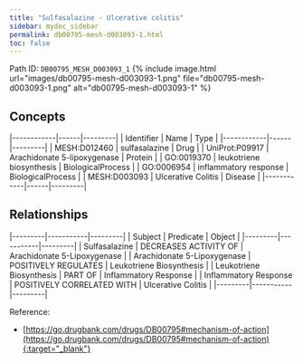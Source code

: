```yaml
---
title: "Sulfasalazine - Ulcerative colitis"
sidebar: mydoc_sidebar
permalink: db00795-mesh-d003093-1.html
toc: false 
---
```



Path ID: `DB00795_MESH_D003093_1`
{% include image.html url="images/db00795-mesh-d003093-1.png" file="db00795-mesh-d003093-1.png" alt="db00795-mesh-d003093-1" %}

## Concepts

|------------|------|---------|
| Identifier | Name | Type    |
|------------|------|---------|
| MESH:D012460 | sulfasalazine | Drug |
| UniProt:P09917 | Arachidonate 5-lipoxygenase | Protein |
| GO:0019370 | leukotriene biosynthesis | BiologicalProcess |
| GO:0006954 | inflammatory response | BiologicalProcess |
| MESH:D003093 | Ulcerative Colitis | Disease |
|------------|------|---------|

## Relationships

|---------|-----------|---------|
| Subject | Predicate | Object  |
|---------|-----------|---------|
| Sulfasalazine | DECREASES ACTIVITY OF | Arachidonate 5-Lipoxygenase |
| Arachidonate 5-Lipoxygenase | POSITIVELY REGULATES | Leukotriene Biosynthesis |
| Leukotriene Biosynthesis | PART OF | Inflammatory Response |
| Inflammatory Response | POSITIVELY CORRELATED WITH | Ulcerative Colitis |
|---------|-----------|---------|

Reference:
  - [https://go.drugbank.com/drugs/DB00795#mechanism-of-action](https://go.drugbank.com/drugs/DB00795#mechanism-of-action){:target="_blank"}